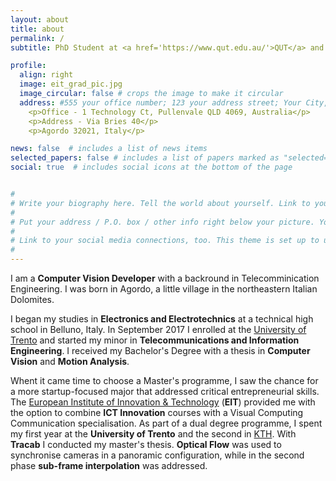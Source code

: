 ```yaml
---
layout: about
title: about
permalink: /
subtitle: PhD Student at <a href='https://www.qut.edu.au/'>QUT</a> and <a href='https://www.csiro.au/en/'>CSIRO</a>

profile:
  align: right
  image: eit_grad_pic.jpg
  image_circular: false # crops the image to make it circular
  address: #555 your office number; 123 your address street; Your City, State 12345 >
    <p>Office - 1 Technology Ct, Pullenvale QLD 4069, Australia</p>
    <p>Address - Via Bries 40</p>
    <p>Agordo 32021, Italy</p>

news: false  # includes a list of news items
selected_papers: false # includes a list of papers marked as "selected={true}"
social: true  # includes social icons at the bottom of the page


#
# Write your biography here. Tell the world about yourself. Link to your favorite [subreddit](http://reddit.com). You can put a picture in, too. The code is already in, just name your picture `prof_pic.jpg` and put it in the `img/` folder.
#
# Put your address / P.O. box / other info right below your picture. You can also disable any these elements by editing `profile` property of the YAML header of your `_pages/about.md`. Edit `_bibliography/papers.bib` and Jekyll will render your [publications page](/al-folio/publications/) automatically.
#
# Link to your social media connections, too. This theme is set up to use [Font Awesome icons](http://fortawesome.github.io/Font-Awesome/) and [Academicons](https://jpswalsh.github.io/academicons/), like the ones below. Add your Facebook, Twitter, LinkedIn, Google Scholar, or just disable all of them.
#
---
```


I am a **Computer Vision Developer** with a backround in Telecomminication Engineering.
I was born in Agordo, a little village in the northeastern Italian Dolomites.

I began my studies in **Electronics and Electrotechnics** at a technical high school in Belluno, Italy.
In September 2017 I enrolled at the [University of Trento](https://www.unitn.it/en) and started my minor in **Telecommunications and Information Engineering**. I received my Bachelor's Degree with a thesis in **Computer Vision** and **Motion Analysis**.

Whent it came time to choose a Master's programme, I saw the chance for a more startup-focused major that addressed critical entrepreneurial skills. The [European Institute of Innovation & Technology](https://eit.europa.eu/) (**EIT**) provided me with the option to combine **ICT Innovation** courses with a Visual Computing Communication specialisation. As part of a dual degree programme, I spent my first year at the **University of Trento** and the second in [KTH](https://www.kth.se/en). With **Tracab** I conducted my master's thesis. **Optical Flow** was used to synchronise cameras in a panoramic configuration, while in the second phase **sub-frame interpolation** was addressed.
